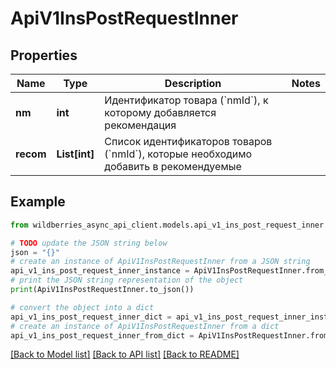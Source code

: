 # ApiV1InsPostRequestInner


## Properties

Name | Type | Description | Notes
------------ | ------------- | ------------- | -------------
**nm** | **int** | Идентификатор товара (&#x60;nmId&#x60;), к которому добавляется рекомендация | 
**recom** | **List[int]** | Список идентификаторов товаров (&#x60;nmId&#x60;), которые необходимо добавить в рекомендуемые | 

## Example

```python
from wildberries_async_api_client.models.api_v1_ins_post_request_inner import ApiV1InsPostRequestInner

# TODO update the JSON string below
json = "{}"
# create an instance of ApiV1InsPostRequestInner from a JSON string
api_v1_ins_post_request_inner_instance = ApiV1InsPostRequestInner.from_json(json)
# print the JSON string representation of the object
print(ApiV1InsPostRequestInner.to_json())

# convert the object into a dict
api_v1_ins_post_request_inner_dict = api_v1_ins_post_request_inner_instance.to_dict()
# create an instance of ApiV1InsPostRequestInner from a dict
api_v1_ins_post_request_inner_from_dict = ApiV1InsPostRequestInner.from_dict(api_v1_ins_post_request_inner_dict)
```
[[Back to Model list]](../README.md#documentation-for-models) [[Back to API list]](../README.md#documentation-for-api-endpoints) [[Back to README]](../README.md)


